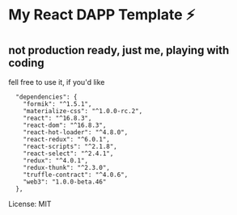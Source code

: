 # My React DAPP Template :zap:

## not production ready, just me, playing with coding

fell free to use it, if you'd like

~~~~
  "dependencies": {
    "formik": "^1.5.1",
    "materialize-css": "^1.0.0-rc.2",
    "react": "^16.8.3",
    "react-dom": "^16.8.3",
    "react-hot-loader": "^4.8.0",
    "react-redux": "^6.0.1",
    "react-scripts": "^2.1.8",
    "react-select": "^2.4.1",
    "redux": "^4.0.1",
    "redux-thunk": "^2.3.0",
    "truffle-contract": "^4.0.6",
    "web3": "1.0.0-beta.46"
  },
~~~~

License: MIT

